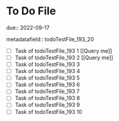 # To Do File

due:: 2022-09-17

metadatafield:: todoTestFile_193_20

- [ ] Task of todoTestFile_193 1 [[Query me]]
- [ ] Task of todoTestFile_193 2 [[Query me]]
- [ ] Task of todoTestFile_193 3
- [ ] Task of todoTestFile_193 4
- [ ] Task of todoTestFile_193 5
- [ ] Task of todoTestFile_193 6
- [ ] Task of todoTestFile_193 7
- [ ] Task of todoTestFile_193 8
- [ ] Task of todoTestFile_193 9
- [ ] Task of todoTestFile_193 10
